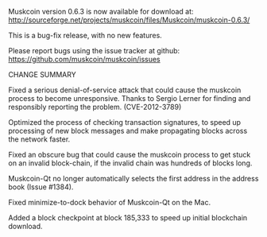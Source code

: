 Muskcoin version 0.6.3 is now available for download at:
  http://sourceforge.net/projects/muskcoin/files/Muskcoin/muskcoin-0.6.3/

This is a bug-fix release, with no new features.

Please report bugs using the issue tracker at github:
  https://github.com/muskcoin/muskcoin/issues

CHANGE SUMMARY

Fixed a serious denial-of-service attack that could cause the
muskcoin process to become unresponsive. Thanks to Sergio Lerner
for finding and responsibly reporting the problem. (CVE-2012-3789)

Optimized the process of checking transaction signatures, to
speed up processing of new block messages and make propagating
blocks across the network faster.

Fixed an obscure bug that could cause the muskcoin process to get
stuck on an invalid block-chain, if the invalid chain was
hundreds of blocks long.

Muskcoin-Qt no longer automatically selects the first address
in the address book (Issue #1384).

Fixed minimize-to-dock behavior of Muskcoin-Qt on the Mac.

Added a block checkpoint at block 185,333 to speed up initial
blockchain download.
